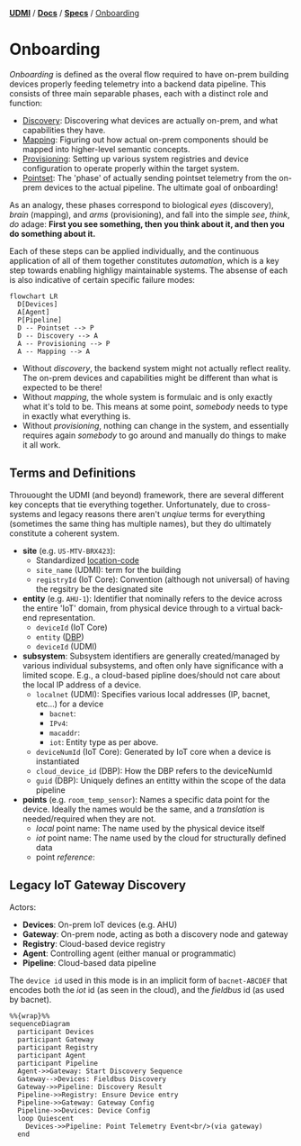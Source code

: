 [**UDMI**](../../) / [**Docs**](../) / [**Specs**](./) / [Onboarding](#)

# Onboarding

_Onboarding_ is defined as the overal flow required to have on-prem building devices
properly feeding telemetry into a backend data pipeline. This consists of three main
separable phases, each with a distinct role and function:

* [Discovery](discovery.md): Discovering what devices are actually on-prem, and what
  capabilities they have.
* [Mapping](mapping.md): Figuring out how actual on-prem components should be mapped
  into higher-level semantic concepts.
* [Provisioning](provisioning.md): Setting up various system registries and device
  configuration to operate properly within the target system.
* [Pointset](pointset.md): The 'phase' of actually sending pointset telemetry from
  the on-prem devices to the actual pipeline. The ultimate goal of onboarding!

As an analogy, these phases correspond to biological _eyes_ (discovery), _brain_ (mapping), and
_arms_ (provisioning), and fall into the simple _see_, _think_, _do_ adage:
**First you see something, then you think about it, and then you do something about it.**

Each of these steps can be applied individually, and the continuous application of
all of them together constitutes _automation_, which is a key step towards enabling
highligy maintainable systems. The absense of each is also indicative of certain
specific failure modes:

```mermaid
flowchart LR
  D[Devices]
  A[Agent]
  P[Pipeline]
  D -- Pointset --> P
  D -- Discovery --> A
  A -- Provisioning --> P
  A -- Mapping --> A
```

* Without _discovery_, the backend system might not actually reflect reality. The on-prem
devices and capabilities might be different than what is expected to be there!
* Without _mapping_, the whole system is formulaic and is only exactly what it's told
to be. This means at some point, _somebody_ needs to type in exactly what everything is.
* Without _provisioning_, nothing can change in the system, and essentially requires
again _somebody_ to go around and manually do things to make it all work.

## Terms and Definitions

Throuought the UDMI (and beyond) framework, there are several different key concepts
that tie everything together. Unfortunately, due to cross-systems and legacy reasons
there aren't _unqiue_ terms for everything (sometimes the same thing has multiple names),
but they do ultimately constitute a coherent system.

* **site** (e.g. `US-MTV-BRX423`):
  * Standardized [location-code](https://unece.org/trade/cefact/unlocode-code-list-country-and-territory)
  * `site_name` (UDMI): term for the building
  * `registryId` (IoT Core): Convention (although not universal) of having the regsitry be the designated site
* **entity** (e.g. `AHU-1`): Identifier that nominally refers to the device across the entire 'IoT' domain, from
  physical device through to a virtual back-end representation.
  * `deviceId` (IoT Core)
  * `entity` ([DBP](https://google.github.io/digitalbuildings/))
  * `deviceId` (UDMI)
* **subsystem**: Subsystem identifiers are generally created/managed by various individual subsystems, and often
  only have significance with a limited scope. E.g., a cloud-based pipline does/should not care about the
  local IP address of a device.
  * `localnet` (UDMI): Specifies various local addresses (IP, bacnet, etc...) for a device
    * `bacnet`:
    * `IPv4`:
    * `macaddr`:
    * `iot`: Entity type as per above.
  * `deviceNumId` (IoT Core): Generated by IoT core when a device is instantiated
  * `cloud_device_id` (DBP): How the DBP refers to the deviceNumId
  * `guid` (DBP): Uniquely defines an entitty within the scope of the data pipeline
* **points** (e.g. `room_temp_sensor`): Names a specific data point for the device. Ideally the names would
  be the same, and a _translation_ is needed/required when they are not.
  * _local_ point name: The name used by the physical device itself
  * _iot_ point name: The name used by the cloud for structurally defined data
  * point _reference_:

## Legacy IoT Gateway Discovery

Actors:
* **Devices**: On-prem IoT devices (e.g. AHU)
* **Gateway**: On-prem node, acting as both a discovery node and gateway
* **Registry**: Cloud-based device registry
* **Agent**: Controlling agent (either manual or programmatic)
* **Pipeline**: Cloud-based data pipeline

The `device id` used in this mode is in an implicit form of `bacnet-ABCDEF` that encodes
both the _iot_ id (as seen in the cloud), and the _fieldbus_ id (as used by bacnet).

```mermaid
%%{wrap}%%
sequenceDiagram
  participant Devices
  participant Gateway
  participant Registry
  participant Agent
  participant Pipeline
  Agent->>Gateway: Start Discovery Sequence
  Gateway-->Devices: Fieldbus Discovery
  Gateway->>Pipeline: Discovery Result
  Pipeline->>Registry: Ensure Device entry
  Pipeline->>Gateway: Gateway Config
  Pipeline->>Devices: Device Config
  loop Quiescent
    Devices->>Pipeline: Point Telemetry Event<br/>(via gateway)
  end
```
